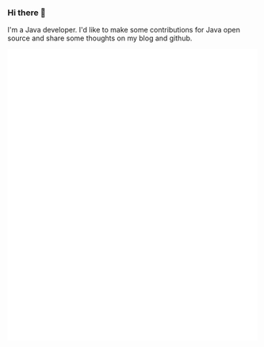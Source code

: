 ### Hi there 🍨

I'm a Java developer. I'd like to make some contributions for Java open source and share some thoughts on my blog and github.

<img align="left" src="https://raw.githubusercontent.com/shiyindaxiaojie/github-stats/master/generated/overview.svg#gh-light-mode-only" /> 
<img src="https://raw.githubusercontent.com/shiyindaxiaojie/github-stats/master/generated/languages.svg#gh-light-mode-only" /> 

